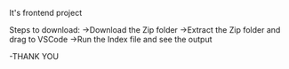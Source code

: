It's frontend project

Steps to download:
->Download the Zip folder
->Extract the Zip folder and drag to VSCode
->Run the Index file and see the output

-THANK YOU
